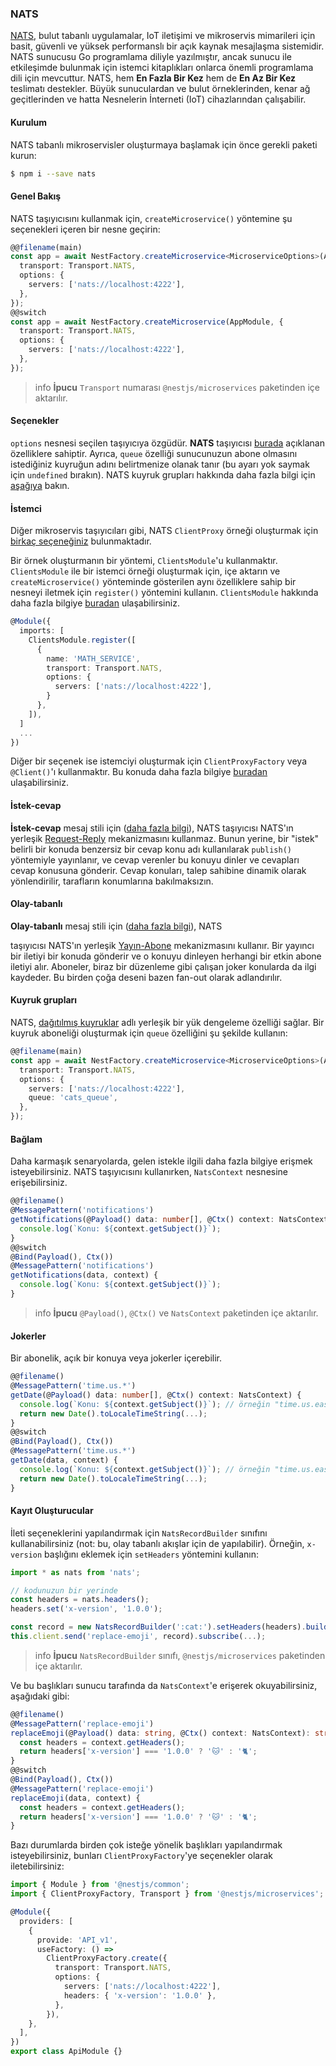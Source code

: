 ### NATS

[NATS](https://nats.io), bulut tabanlı uygulamalar, IoT iletişimi ve mikroservis mimarileri için basit, güvenli ve yüksek performanslı bir açık kaynak mesajlaşma sistemidir. NATS sunucusu Go programlama diliyle yazılmıştır, ancak sunucu ile etkileşimde bulunmak için istemci kitaplıkları onlarca önemli programlama dili için mevcuttur. NATS, hem **En Fazla Bir Kez** hem de **En Az Bir Kez** teslimatı destekler. Büyük sunuculardan ve bulut örneklerinden, kenar ağ geçitlerinden ve hatta Nesnelerin İnterneti (IoT) cihazlarından çalışabilir.

#### Kurulum

NATS tabanlı mikroservisler oluşturmaya başlamak için önce gerekli paketi kurun:

```bash
$ npm i --save nats
```

#### Genel Bakış

NATS taşıyıcısını kullanmak için, `createMicroservice()` yöntemine şu seçenekleri içeren bir nesne geçirin:

```typescript
@@filename(main)
const app = await NestFactory.createMicroservice<MicroserviceOptions>(AppModule, {
  transport: Transport.NATS,
  options: {
    servers: ['nats://localhost:4222'],
  },
});
@@switch
const app = await NestFactory.createMicroservice(AppModule, {
  transport: Transport.NATS,
  options: {
    servers: ['nats://localhost:4222'],
  },
});
```

> info **İpucu** `Transport` numarası `@nestjs/microservices` paketinden içe aktarılır.

#### Seçenekler

`options` nesnesi seçilen taşıyıcıya özgüdür. <strong>NATS</strong> taşıyıcısı [burada](https://github.com/nats-io/node-nats#connection-options) açıklanan özelliklere sahiptir.
Ayrıca, `queue` özelliği sunucunuzun abone olmasını istediğiniz kuyruğun adını belirtmenize olanak tanır (bu ayarı yok saymak için `undefined` bırakın). NATS kuyruk grupları hakkında daha fazla bilgi için <a href="https://docs.nestjs.com/microservices/nats#queue-groups">aşağıya</a> bakın.

#### İstemci

Diğer mikroservis taşıyıcıları gibi, NATS `ClientProxy` örneği oluşturmak için <a href="https://docs.nestjs.com/microservices/basics#client">birkaç seçeneğiniz</a> bulunmaktadır.

Bir örnek oluşturmanın bir yöntemi, `ClientsModule`'u kullanmaktır. `ClientsModule` ile bir istemci örneği oluşturmak için, içe aktarın ve `createMicroservice()` yönteminde gösterilen aynı özelliklere sahip bir nesneyi iletmek için `register()` yöntemini kullanın. `ClientsModule` hakkında daha fazla bilgiye <a href="https://docs.nestjs.com/microservices/basics#client">buradan</a> ulaşabilirsiniz.

```typescript
@Module({
  imports: [
    ClientsModule.register([
      {
        name: 'MATH_SERVICE',
        transport: Transport.NATS,
        options: {
          servers: ['nats://localhost:4222'],
        }
      },
    ]),
  ]
  ...
})
```

Diğer bir seçenek ise istemciyi oluşturmak için `ClientProxyFactory` veya `@Client()`'ı kullanmaktır. Bu konuda daha fazla bilgiye <a href="https://docs.nestjs.com/microservices/basics#client">buradan</a> ulaşabilirsiniz.

#### İstek-cevap

**İstek-cevap** mesaj stili için ([daha fazla bilgi](https://docs.nestjs.com/microservices/basics#request-response)), NATS taşıyıcısı NATS'ın yerleşik [Request-Reply](https://docs.nats.io/nats-concepts/reqreply) mekanizmasını kullanmaz. Bunun yerine, bir "istek" belirli bir konuda benzersiz bir cevap konu adı kullanılarak `publish()` yöntemiyle yayınlanır, ve cevap verenler bu konuyu dinler ve cevapları cevap konusuna gönderir. Cevap konuları, talep sahibine dinamik olarak yönlendirilir, tarafların konumlarına bakılmaksızın.

#### Olay-tabanlı

**Olay-tabanlı** mesaj stili için ([daha fazla bilgi](https://docs.nestjs.com/microservices/basics#event-based)), NATS

 taşıyıcısı NATS'ın yerleşik [Yayın-Abone](https://docs.nats.io/nats-concepts/pubsub) mekanizmasını kullanır. Bir yayıncı bir iletiyi bir konuda gönderir ve o konuyu dinleyen herhangi bir etkin abone iletiyi alır. Aboneler, biraz bir düzenleme gibi çalışan joker konularda da ilgi kaydeder. Bu birden çoğa deseni bazen fan-out olarak adlandırılır.

#### Kuyruk grupları

NATS, [dağıtılmış kuyruklar](https://docs.nats.io/nats-concepts/queue) adlı yerleşik bir yük dengeleme özelliği sağlar. Bir kuyruk aboneliği oluşturmak için `queue` özelliğini şu şekilde kullanın:

```typescript
@@filename(main)
const app = await NestFactory.createMicroservice<MicroserviceOptions>(AppModule, {
  transport: Transport.NATS,
  options: {
    servers: ['nats://localhost:4222'],
    queue: 'cats_queue',
  },
});
```

#### Bağlam

Daha karmaşık senaryolarda, gelen istekle ilgili daha fazla bilgiye erişmek isteyebilirsiniz. NATS taşıyıcısını kullanırken, `NatsContext` nesnesine erişebilirsiniz.

```typescript
@@filename()
@MessagePattern('notifications')
getNotifications(@Payload() data: number[], @Ctx() context: NatsContext) {
  console.log(`Konu: ${context.getSubject()}`);
}
@@switch
@Bind(Payload(), Ctx())
@MessagePattern('notifications')
getNotifications(data, context) {
  console.log(`Konu: ${context.getSubject()}`);
}
```

> info **İpucu** `@Payload()`, `@Ctx()` ve `NatsContext` paketinden içe aktarılır.

#### Jokerler

Bir abonelik, açık bir konuya veya jokerler içerebilir.

```typescript
@@filename()
@MessagePattern('time.us.*')
getDate(@Payload() data: number[], @Ctx() context: NatsContext) {
  console.log(`Konu: ${context.getSubject()}`); // örneğin "time.us.east"
  return new Date().toLocaleTimeString(...);
}
@@switch
@Bind(Payload(), Ctx())
@MessagePattern('time.us.*')
getDate(data, context) {
  console.log(`Konu: ${context.getSubject()}`); // örneğin "time.us.east"
  return new Date().toLocaleTimeString(...);
}
```

#### Kayıt Oluşturucular

İleti seçeneklerini yapılandırmak için `NatsRecordBuilder` sınıfını kullanabilirsiniz (not: bu, olay tabanlı akışlar için de yapılabilir). Örneğin, `x-version` başlığını eklemek için `setHeaders` yöntemini kullanın:

```typescript
import * as nats from 'nats';

// kodunuzun bir yerinde
const headers = nats.headers();
headers.set('x-version', '1.0.0');

const record = new NatsRecordBuilder(':cat:').setHeaders(headers).build();
this.client.send('replace-emoji', record).subscribe(...);
```

> info **İpucu** `NatsRecordBuilder` sınıfı, `@nestjs/microservices` paketinden içe aktarılır.

Ve bu başlıkları sunucu tarafında da `NatsContext`'e erişerek okuyabilirsiniz, aşağıdaki gibi:

```typescript
@@filename()
@MessagePattern('replace-emoji')
replaceEmoji(@Payload() data: string, @Ctx() context: NatsContext): string {
  const headers = context.getHeaders();
  return headers['x-version'] === '1.0.0' ? '🐱' : '🐈';
}
@@switch
@Bind(Payload(), Ctx())
@MessagePattern('replace-emoji')
replaceEmoji(data, context) {
  const headers = context.getHeaders();
  return headers['x-version'] === '1.0.0' ? '🐱' : '🐈';
}
```

Bazı durumlarda birden çok isteğe yönelik başlıkları yapılandırmak isteyebilirsiniz, bunları `ClientProxyFactory`'ye seçenekler olarak iletebilirsiniz:

```typescript
import { Module } from '@nestjs/common';
import { ClientProxyFactory, Transport } from '@nestjs/microservices';

@Module({
  providers: [
    {
      provide: 'API_v1',
      useFactory: () =>
        ClientProxyFactory.create({
          transport: Transport.NATS,
          options: {
            servers: ['nats://localhost:4222'],
            headers: { 'x-version': '1.0.0' },
          },
        }),
    },
  ],
})
export class ApiModule {}
```